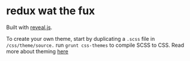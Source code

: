 # redux wat the fux

Built with [reveal.js](https://github.com/hakimel/reveal.js).

To create your own theme, start by duplicating a `.scss` file in `/css/theme/source.` run `grunt css-themes` to compile SCSS to CSS. Read more about theming [here](https://github.com/hakimel/reveal.js/blob/master/css/theme/README.md)
